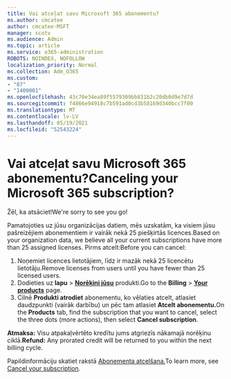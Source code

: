 ```yaml
---
title: Vai atceļat savu Microsoft 365 abonementu?
ms.author: cmcatee
author: cmcatee-MSFT
manager: scotv
ms.audience: Admin
ms.topic: article
ms.service: o365-administration
ROBOTS: NOINDEX, NOFOLLOW
localization_priority: Normal
ms.collection: Adm_O365
ms.custom:
- "87"
- "1400001"
ms.openlocfilehash: 43c70e34ea89f5579309bb831b2c20db0d9e7d7d
ms.sourcegitcommit: f4866e94918c7b591ad0cd3b58169d340bcc7f00
ms.translationtype: MT
ms.contentlocale: lv-LV
ms.lasthandoff: 05/19/2021
ms.locfileid: "52543224"
---
```

# <a name="canceling-your-microsoft-365-subscription"></a><span data-ttu-id="3b6c2-102">Vai atceļat savu Microsoft 365 abonementu?</span><span class="sxs-lookup"><span data-stu-id="3b6c2-102">Canceling your Microsoft 365 subscription?</span></span>

<span data-ttu-id="3b6c2-103">Žēl, ka atsāciet!</span><span class="sxs-lookup"><span data-stu-id="3b6c2-103">We're sorry to see you go!</span></span>
  
<span data-ttu-id="3b6c2-104">Pamatojoties uz jūsu organizācijas datiem, mēs uzskatām, ka visiem jūsu pašreizējiem abonementiem ir vairāk nekā 25 piešķirtās licences.</span><span class="sxs-lookup"><span data-stu-id="3b6c2-104">Based on your organization data, we believe all your current subscriptions have more than 25 assigned licenses.</span></span> <span data-ttu-id="3b6c2-105">Pirms atcelt:</span><span class="sxs-lookup"><span data-stu-id="3b6c2-105">Before you can cancel:</span></span>

1. <span data-ttu-id="3b6c2-106">Noņemiet licences lietotājiem, līdz ir mazāk nekā 25 licencētu lietotāju.</span><span class="sxs-lookup"><span data-stu-id="3b6c2-106">Remove licenses from users until you have fewer than 25 licensed users.</span></span>
2. <span data-ttu-id="3b6c2-107">Dodieties uz **lapu** \> **[Norēķini jūsu](https://go.microsoft.com/fwlink/p/?linkid=842054)** produkti.</span><span class="sxs-lookup"><span data-stu-id="3b6c2-107">Go to the **Billing** \> **[Your products](https://go.microsoft.com/fwlink/p/?linkid=842054)** page.</span></span>
3. <span data-ttu-id="3b6c2-108">Cilnē **Produkti atrodiet** abonementu, ko vēlaties atcelt, atlasiet daudzpunkti (vairāk darbību) un pēc tam atlasiet **Atcelt abonementu.**</span><span class="sxs-lookup"><span data-stu-id="3b6c2-108">On the **Products** tab, find the subscription that you want to cancel, select the three dots (more actions), then select **Cancel subscription**.</span></span>

<span data-ttu-id="3b6c2-109">**Atmaksa:** Visu atpakaļvērtēto kredītu jums atgriezīs nākamajā norēķinu ciklā.</span><span class="sxs-lookup"><span data-stu-id="3b6c2-109">**Refund:** Any prorated credit will be returned to you within the next billing cycle.</span></span>

<span data-ttu-id="3b6c2-110">Papildinformāciju skatiet rakstā [Abonementa atcelšana.](/microsoft-365/commerce/subscriptions/cancel-your-subscription)</span><span class="sxs-lookup"><span data-stu-id="3b6c2-110">To learn more, see [Cancel your subscription](/microsoft-365/commerce/subscriptions/cancel-your-subscription).</span></span>
